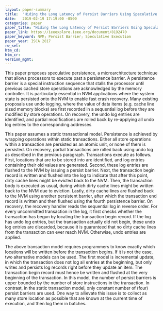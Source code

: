 ```yaml
---
layout: paper-summary
title:  "Hiding the Long Latency of Persist Barriers Using Speculative Execution"
date:   2019-02-19 17:19:00 -0500
categories: paper
paper_title: "Hiding the Long Latency of Persist Barriers Using Speculative Execution"
paper_link: https://ieeexplore.ieee.org/document/8192470
paper_keyword: NVM; Persist Barrier; Speculative Execution
paper_year: ISCA 2017
rw_set: 
htm_cd: 
htm_cr: 
version_mgmt: 
---  
```


This paper proposes speculative persistence, a microarchitecture technique that allows processors to execute past a 
persistence barrier. A persistence barrier is a special instruction sequence that stalls the processor until previous
cached store operations are acknowledged by the memory controller. It is particularly essential in NVM applications
where the system state is persisted onto the NVM to enable fast crash recovery. Many existing proposals use undo
logging, where the value of data items (e.g. cache line sized memory blocks) are first recorded in a sequential log
before they are modified by store operations. On recovery, the undo log entries are identified, and partial modifications 
are rolled back by re-applying all undo log entries to the corresponding addresses. 

This paper assumes a static transactional model. Persistence is achieved by wrapping operations within static transactions. 
Either all store operations within a transaction are persisted as an atomic unit, or none of them is persisted. On recovery,
partial transactions are rolled back using undo log as described in the previous paragraph. Transactions execute as follows.
First, locations that are to be stored into are identified, and log entries containing their old values are generated. 
Second, these log entries are flushed to the NVM by issuing a persist barrier. Next, the transaction begin record is written
and flushed into the log to indicate that after this point, dirty cache lines might be evicted back to the NVM. Then, the 
transaction body is executed as usual, during which dirty cache lines might be written back to the NVM due to eviction.
Lastly, dirty cache lines are flushed back to the NVM using another persistent barrier, after which the transaction end 
record is written and then flushed using the fourth persistence barrier. On recovery, the recovery handler reads the sequential
log in reverse order. For every uncommitted transaction in the log, it first checks whether the transaction has begun by 
locating the transaction begin record. If the log has undo log entries, but the transaction actually did not begin, these 
undo log entries are discarded, because it is guaranteed that no dirty cache lines from the transaction can ever reach NVM. 
Otherwise, undo entries are applied. 

The above transaction model requires programmers to know exactly which locations will be written before the transaction begins.
If it is not the case, two alternative models can be used. The first model is incremental update, in which the transaction 
does not log all entries at the beginning, but only writes and persists log records right before they update an item. The 
transaction begin record must hence be written and flushed at the very beginning of the transaction. In this model, the 
number of persist barriers is upper bounded by the number of store instructions in the transaction. In contrast, in the 
static transaction model, only constant number of (four) persist barriers are used. One way to allievate this issue is 
to collect as many store location as possible that are known at the current time of execution, and then log them in batches.
